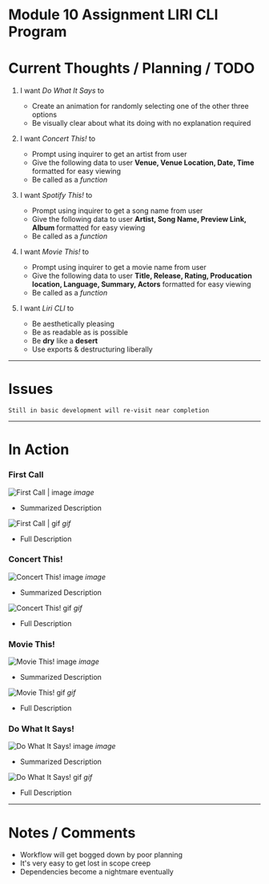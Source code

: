 # Module 10 Assignment LIRI CLI Program


 # Current Thoughts / Planning / TODO

   1. I want *Do What It Says* to
      - Create an animation for randomly selecting one of the other three options
      - Be visually clear about what its doing with no explanation required

   2. I want *Concert This!* to
      - Prompt using inquirer to get an artist from user
      - Give the following data to user **Venue, Venue Location, Date, Time** formatted for easy viewing
      - Be called as a *function*

   3. I want *Spotify This!* to
      - Prompt using inquirer to get a song name from user
      - Give the following data to user **Artist, Song Name, Preview Link, Album** formatted for easy viewing 
      - Be called as a *function*

   4. I want *Movie This!* to
      - Prompt using inquirer to get a movie name from user
      - Give the following data to user **Title, Release, Rating, Producation location, Language, Summary, Actors** formatted for easy viewing
      - Be called as a *function*

   5. I want *Liri CLI* to
      - Be aesthetically pleasing
      - Be as readable as is possible 
      - Be **dry** like a **desert**
      - Use exports & destructuring liberally
    
------------------------------

# Issues

    Still in basic development will re-visit near completion

-------------------------------

# In Action 

### First Call

![First Call | image]("#") *image*

  * Summarized Description

![First Call | gif]("#") *gif*

  * Full Description
  
### Concert This!

![Concert This! image]("#") *image*

  * Summarized Description

![Concert This! gif]("#") *gif*

  * Full Description

### Movie This!

![Movie This! image]("#") *image*

  * Summarized Description

![Movie This! gif]("#") *gif*

  * Full Description
  
### Do What It Says!

![Do What It Says! image]("#") *image*

  * Summarized Description

![Do What It Says! gif]("#") *gif*

  * Full Description

-------------------------------

# Notes / Comments

* Workflow will get bogged down by poor planning
* It's very easy to get lost in scope creep
* Dependencies become a nightmare eventually

